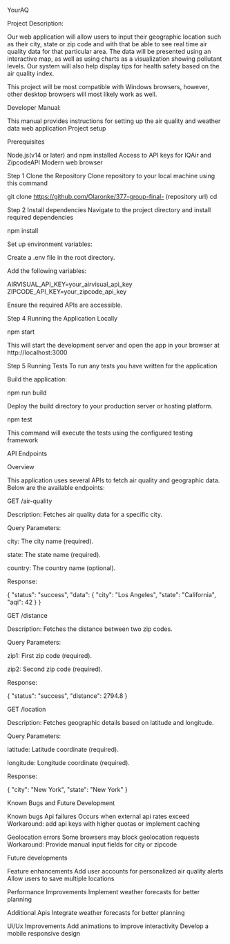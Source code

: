 YourAQ

Project Description:

Our web application will allow users to input their geographic location such as their city, state or zip code and with that be able to see real time air quality data for that particular area. The data will be presented using an interactive map, as well as using charts as a visualization showing pollutant levels. Our system will also help display tips for health safety based on the air quality index.

This project will be most compatible with Windows browsers, however, other desktop browsers will most likely work as well.

Developer Manual:

This manual provides instructions for setting up the air quality and weather data web application
Project setup 

Prerequisites

Node.js(v14 or later) and npm installed
Access to API keys for IQAir and ZipcodeAPI
Modern web browser 

Step 1 Clone the Repository 
Clone repository to your local machine using this command
 
git clone https://github.com/Olaronke/377-group-final-  (repository url)
cd <repository-name>

Step 2 Install dependencies 
Navigate to the project directory and install required dependencies 

npm install

Set up environment variables:

Create a .env file in the root directory.

Add the following variables:

AIRVISUAL_API_KEY=your_airvisual_api_key
ZIPCODE_API_KEY=your_zipcode_api_key

Ensure the required APIs are accessible.

Step 4 Running the Application Locally 

npm start 

This will start the development server and open the app in your browser at http://localhost:3000

Step 5 Running Tests 
To run any tests you have written for the application 

Build the application:

npm run build

Deploy the build directory to your production server or hosting platform.

npm test

This command will execute the tests using the configured testing framework 


API Endpoints

Overview

This application uses several APIs to fetch air quality and geographic data. Below are the available endpoints:

GET /air-quality

Description: Fetches air quality data for a specific city.

Query Parameters:

city: The city name (required).

state: The state name (required).

country: The country name (optional).

Response:

{
  "status": "success",
  "data": {
    "city": "Los Angeles",
    "state": "California",
    "aqi": 42
  }
}

GET /distance

Description: Fetches the distance between two zip codes.

Query Parameters:

zip1: First zip code (required).

zip2: Second zip code (required).

Response:

{
  "status": "success",
  "distance": 2794.8
}

GET /location

Description: Fetches geographic details based on latitude and longitude.

Query Parameters:

latitude: Latitude coordinate (required).

longitude: Longitude coordinate (required).

Response:

{
  "city": "New York",
  "state": "New York"
}

Known Bugs and Future Development

Known bugs 
Api failures
Occurs when external api rates exceed
Workaround: add api keys with higher quotas or implement caching 

Geolocation errors 
Some browsers may block geolocation requests 
Workaround: Provide manual input fields for city or zipcode 

Future developments 

Feature enhancements 
Add user accounts for personalized air quality alerts 
Allow users to save multiple locations 

Performance Improvements 
Implement weather forecasts for better planning  

Additional Apis
Integrate weather forecasts for better planning 

Ui/Ux Improvements 
Add animations to improve interactivity 
Develop a mobile responsive design 
